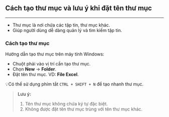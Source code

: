 ## Cách tạo thư mục và lưu ý khi đặt tên thư mục
---
- Thư mục là nơi chứa các tập tin, thư mục khác.
- Giúp người dùng dễ dàng quản lý và tìm kiếm tập tin.

### Cách tạo thư mục

Hướng dẫn tạo thư mục trên máy tính Windows:

- Chuột phải vào vị trí cần tạo thư mục.
- Chọn **New** -> **Folder**.
- Đặt tên thư mục. VD: **File Excel**.

💡Có thể sử dụng phím tắt `CTRL + SHIFT + N` để tạo nhanh thư mục.

> **Lưu ý:**
> 1. Tên thư mục không chứa ký tự đặc biệt.
> 2. Không được đặt tên thư mục trùng với tên thư mục khác.